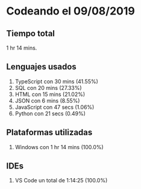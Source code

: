 # Codeando el 09/08/2019

## Tiempo total
1 hr 14 mins.

## Lenguajes usados
1. TypeScript con 30 mins (41.55%)
1. SQL con 20 mins (27.33%)
1. HTML con 15 mins (21.02%)
1. JSON con 6 mins (8.55%)
1. JavaScript con 47 secs (1.06%)
1. Python con 21 secs (0.49%)

## Plataformas utilizadas
1. Windows con 1 hr 14 mins (100.0%)

## IDEs
1. VS Code un total de 1:14:25 (100.0%)
